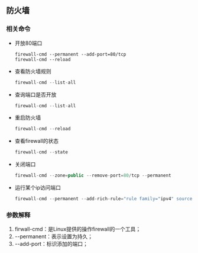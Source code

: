## 防火墙

### 相关命令

- 开放80端口

  ```ajva
  firewall-cmd --permanent --add-port=80/tcp
  firewall-cmd --reload
  ```

- 查看防火墙规则

  ```java
  firewall-cmd --list-all 
  ```

- 查询端口是否开放

  ```java
  firewall-cmd --list-all 
  ```

- 重启防火墙

  ```java
  firewall-cmd --reload
  ```

- 查看firewall的状态

  ```java
  firewall-cmd --state
  ```

- 关闭端口

  ```java
  firewall-cmd --zone=public --remove-port=80/tcp --permanent
  ```

- 运行某个ip访问端口

  ```java
  firewall-cmd --permanent --add-rich-rule="rule family="ipv4" source address="192.168.142.166" port protocol="tcp" port="5432" accept"
  ```

  

### 参数解释

1. firwall-cmd：是Linux提供的操作firewall的一个工具；
2. --permanent：表示设置为持久；
3. --add-port：标识添加的端口；


